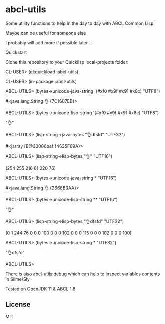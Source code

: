 # abcl-utils

Some utility functions to help in the day to day with ABCL Common Lisp

Maybe can be useful for someone else

I probably will add more if possible later ...

Quickstart

Clone this repository to your Quicklisp local-projects folder:

CL-USER> (ql:quickload :abcl-utils)

CL-USER> (in-package :abcl-utils)

ABCL-UTILS> (bytes->unicode-java-string '(#xf0 #x9f #x91 #x8c) "UTF8")

#<java.lang.String 👌 {7C1607EB}>

ABCL-UTILS> (bytes->unicode-lisp-string '(#xf0 #x9f #x91 #x8c) "UTF8")

"👌"

ABCL-UTILS> (lisp-string->java-bytes "👌dfsfd" "UTF32")

#<jarray [B@30006baf {4635F69A}>

ABCL-UTILS> (lisp-string->lisp-bytes "👌" "UTF16")

(254 255 216 61 220 76)

ABCL-UTILS> (bytes->unicode-java-string * "UTF16")

#<java.lang.String 👌 {3666B0AA}>

ABCL-UTILS> (bytes->unicode-lisp-string ** "UTF16")

"👌"

ABCL-UTILS> (lisp-string->lisp-bytes "👌dfsfd" "UTF32")

(0 1 244 76 0 0 0 100 0 0 0 102 0 0 0 115 0 0 0 102 0 0 0 100)

ABCL-UTILS> (bytes->unicode-lisp-string * "UTF32")

"👌dfsfd"

ABCL-UTILS>

There is also abcl-utils:debug which can help to inspect variables contents in Slime/Sly

Tested on OpenJDK 11 & ABCL 1.8

## License

MIT
